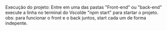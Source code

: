 Execução do projeto:
Entre em uma das pastas "Front-end" ou "back-end"
execute a linha no terminal do Vscolde "npm start" para startar o projeto.
obs: para funcionar o front e o back juntos, start cada um de forma indepente.

